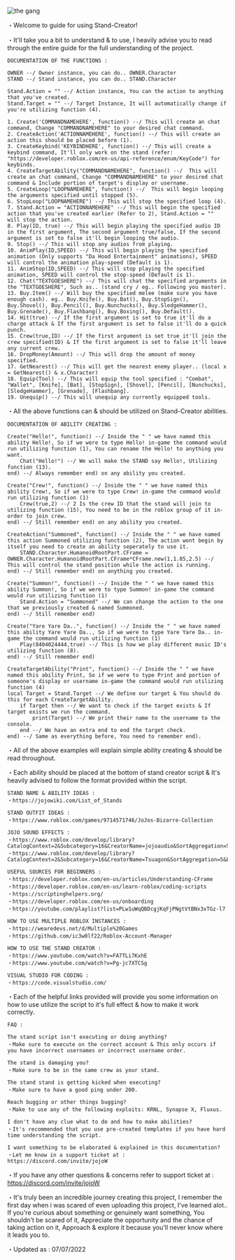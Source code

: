 
![the gang](https://user-images.githubusercontent.com/102848138/177808353-b69e62b3-20ee-4c0f-9bc0-4bd815fd9fc5.png)

・Welcome to guide for using Stand-Creator!

・It'll take you a bit to understand & to use, I heavily advise you to read through the entire guide for the full understanding of the project.

```
DOCUMENTATION OF THE FUNCTIONS :

OWNER --/ Owner instance, you can do.. OWNER.Character
STAND --/ Stand instance, you can do.. STAND.Character

Stand.Action = "" --/ Action instance, You can the action to anything that you've created.
Stand.Target = "" --/ Target Instance, It will automatically change if you're utilizing function (4).

1. Create('COMMANDNAMEHERE', function() --/ This will create an chat command, Change "COMMANDNAMEHERE" to your desired chat command.
2. CreateAction('ACTIONNAMEHERE', function() --/ This will create an action this should be placed before (1).
3. CreateKeybind('KEYBINDHERE', function() --/ This will create a keybind command, It'll only work on the stand (refer: "https://developer.roblox.com/en-us/api-reference/enum/KeyCode") for keybinds.
4. CreateTargetAbility("COMMANDNAMEHERE", function() --/  This will create an chat command, Change "COMMANDNAMEHERE" to your desired chat command & Include portion of target's display or username.
5. CreateLoop("LOOPNAMEHERE", function() --/  This will begin looping the arguments specified until stopped (5).
6. StopLoop("LOOPNAMEHERE") --/ This will stop the specified loop (4).
7. Stand.Action = "ACTIONNAMEHERE" --/ This will begin the specified action that you've created earlier (Refer to 2), Stand.Action = "" will stop the action.
8. Play(ID, true) --/ This will begin playing the specified audio ID in the first argument, The second argument true/false, If the second argument is set to false it'll begin looping the audio.
9. Stop() --/ This will stop any audios from playing.
10. AnimPlay(ID,SPEED) --/ This will begin playing the specified animation (Only supports "Da Hood Entertainment" animations), SPEED will control the animation play-speed (Default is 1).
11. AnimStop(ID,SPEED) --/ This will stop playing the specified animation, SPEED will control the stop-speed (Default is 1).
12. Chat("TEXTGOESHERE") --/ This will chat the specified arguments in the "TEXTGOESHERE", Such as.. (stand cry / eg.. Following you master).
13. Buy.Item() --/ Will buy the specified melee (make sure you have enough cash). eg.. Buy.Knife(), Buy.Bat(), Buy.StopSign(), Buy.Shovel(), Buy.Pencil(), Buy.Nunchucks(), Buy.SledgeHammer(), Buy.Grenade(), Buy.Flashbang(), Buy.Boxing(), Buy.Default().
14. Hit(true) --/ If the first argument is set to true it'll do a charge attack & If the first argument is set to false it'll do a quick punch.
15. Crew(true,ID) --/ If the first argument is set true it'll join the crew specified(ID) & If the first argument is set to false it'll leave any current crew.
16. DropMoney(Amount) --/ This will drop the amount of money specified.
17. GetNearest() --/ This will get the nearest enemy player.. (local x = GetNearest() & x.Character)
18. Equip(Tool) --/ This will equip the tool specified : "Combat", "Wallet", [Knife], [Bat], [StopSign], [Shovel], [Pencil], [Nunchucks], [SledgeHammer], [Grenade], [Flashbang].
19. Unequip() --/ This will unequip any currently equipped tools.
```
・All the above functions can & should be utilized on Stand-Creator abilities.

```
DOCUMENTATION OF ABILITY CREATING :

Create("Hello!", function() --/ Inside the " " we have named this ability Hello!, So if we were to type Hello! in-game the command would run utilizing function (1), You can rename the Hello! to anything you want.
    Chat("Hello!") --/ We will make the STAND say Hello!, Utilizing function (13).
end) --/ Always remember end) on any ability you created.

Create("Crew!", function() --/ Inside the " " we have named this ability Crew!, So if we were to type Crew! in-game the command would run utilizing function (1)
    Crew(true,2) --/ 2 Is the crew ID that the stand will join to utilizing function (15), You need to be in the roblox group of it in-order to join crew.
end) --/ Still remember end) on any ability you created.

CreateAction("Summoned", function() --/ Inside the " " we have named this action Summoned utilizing function (2), The action wont begin by itself you need to create an ability seperately to use it.
    STAND.Character.HumanoidRootPart.CFrame = OWNER.Character.HumanoidRootPart.CFrame*CFrame.new(1,1.85,2.5) --/ This will control the stand position while the action is running.
end) --/ Still remember end) on anything you created.

Create("Summon!", function() --/ Inside the " " we have named this ability Summon!, So if we were to type Summon! in-game the command would run utilizing function (1)
    Stand.Action = "Summoned" --/ We can change the action to the one that we previously created & named Summoned.
end) --/ Still remember end)

Create("Yare Yare Da..", function() --/ Inside the " " we have named this ability Yare Yare Da.., So if we were to type Yare Yare Da.. in-game the command would run utilizing function (1)
    Play(8404024444,true) --/ This is how we play different music ID's utilizing function (8).
end) --/ Still remember end)

CreateTargetAbility("Print", function() --/ Inside the " " we have named this ability Print, So if we were to type Print and portion of someone's display or username in-game the command would run utilizing function (4)
local Target = Stand.Target --/ We define our target & You should do this for each CreateTargetAbility.
    if Target then --/ We want to check if the target exists & If target exists we run the command.
        print(Target) --/ We print their name to the username to the console.
    end --/ We have an extra end to end the target check.
end) --/ Same as everything before, You need to remember end).
```
・All of the above examples will explain simple ability creating & should be read throughout.

・Each ability should be placed at the bottom of stand creator script & It's heavily advised to follow the format provided within the script.
```
STAND NAME & ABILITY IDEAS :
・https://jojowiki.com/List_of_Stands

STAND OUTFIT IDEAS :
・https://www.roblox.com/games/9714571746/JoJos-Bizarre-Collection 

JOJO SOUND EFFECTS :
・https://www.roblox.com/develop/library?CatalogContext=2&Subcategory=16&CreatorName=jojoaudio&SortAggregation=5&LegendExpanded=true&Category=9
・https://www.roblox.com/develop/library?CatalogContext=2&Subcategory=16&CreatorName=Tsuagon&SortAggregation=5&LegendExpanded=true&Category=9

USEFUL SOURCES FOR BEGINNERS :
・https://developer.roblox.com/en-us/articles/Understanding-CFrame
・https://developer.roblox.com/en-us/learn-roblox/coding-scripts
・https://scriptinghelpers.org/
・https://developer.roblox.com/en-us/onboarding
・https://youtube.com/playlist?list=PLw1uWqQBDcgjKqFjPNgtVtBNx3xTGz-l7

HOW TO USE MULTIPLE ROBLOX INSTANCES :
・https://wearedevs.net/d/Multiple%20Games
・https://github.com/ic3w0lf22/Roblox-Account-Manager

HOW TO USE THE STAND CREATOR :
・https://www.youtube.com/watch?v=FA7TLi7KxhE
・https://www.youtube.com/watch?v=Pg-jc7XTCSg

VISUAL STUDIO FOR CODING :
・https://code.visualstudio.com/
```
・Each of the helpful links provided will provide you some information on how to use utilize the script to it's full effect & how to make it work correctly.
```
FAQ :

The stand script isn't executing or doing anything?
・Make sure to execute on the correct account & This only occurs if you have incorrect usernames or incorrect username order.

The stand is damaging you?
・Make sure to be in the same crew as your stand.

The stand stand is getting kicked when executing?
・Make sure to have a good ping under 200.

Reach bugging or other things bugging?
・Make to use any of the following exploits: KRNL, Synapse X, Fluxus.

I don't have any clue what to do and how to make abilities?
・It's recommended that you use pre-created templates if you have hard time understanding the script.

I want something to be elaborated & explained in this documentation?
・Let me know in a support ticket at : https://discord.com/invite/jojoW
```
・If you have any other questions & concerns refer to support ticket at : https://discord.com/invite/jojoW

・It's truly been an incredible journey creating this project, I remember the first day when i was scared of even uploading this project, I've learned alot.. If you're curious about something or genuinely want something, You shouldn't be scared of it, Appreciate the opportunity and the chance of taking action on it, Approach & explore it because you'll never know where it leads you to.

・Updated as : 07/07/2022
